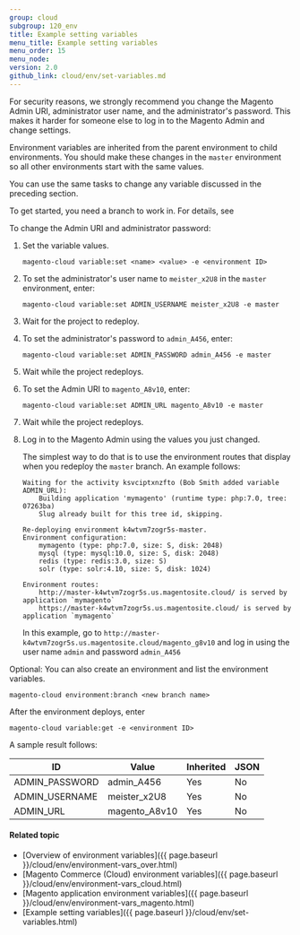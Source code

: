 ```yaml
---
group: cloud
subgroup: 120_env
title: Example setting variables
menu_title: Example setting variables
menu_order: 15
menu_node:
version: 2.0
github_link: cloud/env/set-variables.md
---
```


For security reasons, we strongly recommend you change the Magento Admin URI, administrator user name, and the administrator's password. This makes it harder for someone else to log in to the Magento Admin and change settings.

Environment variables are inherited from the parent environment to child environments. You should make these changes in the `master` environment so all other environments start with the same values.

You can use the same tasks to change any variable discussed in the preceding section.

To get started, you need a branch to work in. For details, see

To change the Admin URI and administrator password:

1.  Set the variable values.

        magento-cloud variable:set <name> <value> -e <environment ID>
2.  To set the administrator's user name to `meister_x2U8` in the `master` environment, enter:

        magento-cloud variable:set ADMIN_USERNAME meister_x2U8 -e master
3.  Wait for the project to redeploy.
4.  To set the administrator's password to `admin_A456`, enter:

        magento-cloud variable:set ADMIN_PASSWORD admin_A456 -e master
5.  Wait while the project redeploys.
6.  To set the Admin URI to `magento_A8v10`, enter:

        magento-cloud variable:set ADMIN_URL magento_A8v10 -e master
7.  Wait while the project redeploys.
8.  Log in to the Magento Admin using the values you just changed.

    The simplest way to do that is to use the environment routes that display when you redeploy the `master` branch. An example follows:

        Waiting for the activity ksvciptxnzfto (Bob Smith added variable ADMIN_URL):
            Building application 'mymagento' (runtime type: php:7.0, tree: 07263ba)
            Slug already built for this tree id, skipping.

        Re-deploying environment k4wtvm7zogr5s-master.
        Environment configuration:
            mymagento (type: php:7.0, size: S, disk: 2048)
            mysql (type: mysql:10.0, size: S, disk: 2048)
            redis (type: redis:3.0, size: S)
            solr (type: solr:4.10, size: S, disk: 1024)

        Environment routes:
            http://master-k4wtvm7zogr5s.us.magentosite.cloud/ is served by application `mymagento`
            https://master-k4wtvm7zogr5s.us.magentosite.cloud/ is served by application `mymagento`

    In this example, go to `http://master-k4wtvm7zogr5s.us.magentosite.cloud/magento_g8v10` and log in using the user name `admin` and password `admin_A456`

Optional: You can also create an environment and list the environment variables.

    magento-cloud environment:branch <new branch name>

After the environment deploys, enter

  	magento-cloud variable:get -e <environment ID>

A sample result follows:

ID|Value|Inherited|JSON
---------|-----------|----------|--------
ADMIN_PASSWORD|admin_A456|Yes|No
ADMIN_USERNAME|meister_x2U8|Yes|No
ADMIN_URL|magento_A8v10|Yes|No

#### Related topic
* [Overview of environment variables]({{ page.baseurl }}/cloud/env/environment-vars_over.html)
*	[Magento Commerce (Cloud) environment variables]({{ page.baseurl }}/cloud/env/environment-vars_cloud.html)
*	[Magento application environment variables]({{ page.baseurl }}/cloud/env/environment-vars_magento.html)
*	[Example setting variables]({{ page.baseurl }}/cloud/env/set-variables.html)
